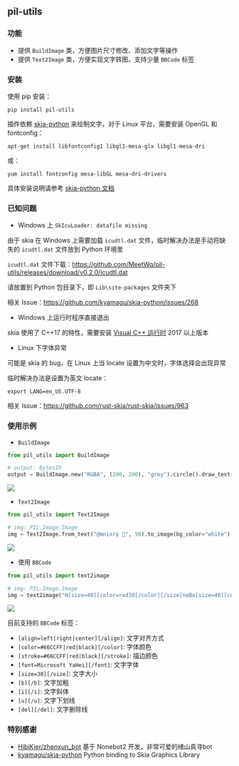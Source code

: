 ## pil-utils

### 功能

- 提供 `BuildImage` 类，方便图片尺寸修改、添加文字等操作
- 提供 `Text2Image` 类，方便实现文字转图，支持少量 `BBCode` 标签


### 安装

使用 pip 安装：
```
pip install pil-utils
```

插件依赖 [skia-python](https://github.com/kyamagu/skia-python) 来绘制文字，对于 Linux 平台，需要安装 OpenGL 和 fontconfig：
```
apt-get install libfontconfig1 libgl1-mesa-glx libgl1-mesa-dri
```
或：
```
yum install fontconfig mesa-libGL mesa-dri-drivers
```

具体安装说明请参考 [skia-python 文档](https://kyamagu.github.io/skia-python/install.html)

### 已知问题

- Windows 上 `SkIcuLoader: datafile missing`

由于 skia 在 Windows 上需要加载 `icudtl.dat` 文件，临时解决办法是手动将缺失的 `icudtl.dat` 文件放到 Python 环境里

`icudtl.dat` 文件下载：https://github.com/MeetWq/pil-utils/releases/download/v0.2.0/icudtl.dat

请放置到 Python 包目录下，即 `Lib\site-packages` 文件夹下

相关 Issue：https://github.com/kyamagu/skia-python/issues/268

- Windows 上运行时程序直接退出

skia 使用了 C++17 的特性，需要安装 [Visual C++ 运行时](https://visualstudio.microsoft.com/zh-hans/downloads/?q=redistributable) 2017 以上版本

- Linux 下字体异常

可能是 skia 的 bug，在 Linux 上当 locate 设置为中文时，字体选择会出现异常

临时解决办法是设置为英文 locate：
```
export LANG=en_US.UTF-8
```

相关 Issue：https://github.com/rust-skia/rust-skia/issues/963


### 使用示例


- `BuildImage`

```python
from pil_utils import BuildImage

# output: BytesIO
output = BuildImage.new("RGBA", (200, 200), "grey").circle().draw_text((0, 0, 200, 200), "测试test😂").save_png()
```

![](https://s2.loli.net/2024/11/01/MDIXRSlag3Ue1rQ.png)


- `Text2Image`

```python
from pil_utils import Text2Image

# img: PIL.Image.Image
img = Text2Image.from_text("@mnixry 🤗", 50).to_image(bg_color="white")
```

![](https://s2.loli.net/2024/11/01/wv52WbyTqJRsadP.png)


- 使用 `BBCode`

```python
from pil_utils import text2image

# img: PIL.Image.Image
img = text2image("N[size=40][color=red]O[/color][/size]neBo[size=40][color=blue]T[/color][/size][align=center]太强啦[/align]")
```

![](https://s2.loli.net/2024/11/01/wf7CtAa1WYuJRsQ.png)


目前支持的 `BBCode` 标签：
- `[align=left|right|center][/align]`: 文字对齐方式
- `[color=#66CCFF|red|black][/color]`: 字体颜色
- `[stroke=#66CCFF|red|black][/stroke]`: 描边颜色
- `[font=Microsoft YaHei][/font]`: 文字字体
- `[size=30][/size]`: 文字大小
- `[b][/b]`: 文字加粗
- `[i][/i]`: 文字斜体
- `[u][/u]`: 文字下划线
- `[del][/del]`: 文字删除线

### 特别感谢

- [HibiKier/zhenxun_bot](https://github.com/HibiKier/zhenxun_bot) 基于 Nonebot2 开发，非常可爱的绪山真寻bot
- [kyamagu/skia-python](https://github.com/kyamagu/skia-python) Python binding to Skia Graphics Library
